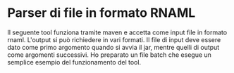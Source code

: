 # Parser di file in formato RNAML
Il seguente tool funziona tramite maven e accetta come input file in formato rnaml.
L'output si può richiedere in vari formati.
Il file di input deve essere dato come primo argomento quando si avvia il jar, mentre quelli di output come argomenti successivi.
Ho preparato un file batch che esegue un semplice esempio del funzionamento del tool.
